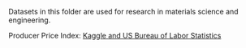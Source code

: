 Datasets in this folder are used for research in materials science and engineering.

Producer Price Index: [Kaggle and US Bureau of Labor Statistics](https://www.kaggle.com/bls/producer-price-index/data)
